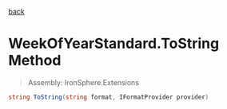 ﻿

[back](/IronSphere.Extensions/types/WeekOfYearStandard)

# WeekOfYearStandard.ToString Method

> Assembly: IronSphere.Extensions

```csharp
string ToString(string format, IFormatProvider provider)
```



 